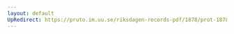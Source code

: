 ```yaml
---
layout: default
UpRedirect: https://pruto.im.uu.se/riksdagen-records-pdf/1878/prot-1878--ak--030/prot-1878--ak--030_003.pdf
---
```

